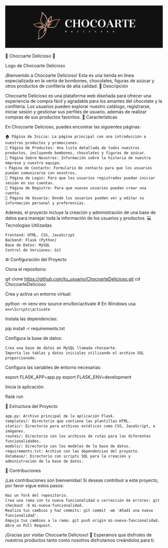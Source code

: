 ![Logo](https://github.com/fernandoderrigo/ProyectoFinal-CaC-BackEnd/blob/main/static/assets/index/logo/logo_oscuro_7_11zon.webp)


🍫 Chocoarte Delicioso 🍫

Logo de Chocoarte Delicioso

¡Bienvenido a Chocoarte Delicioso! Esta es una tienda en línea especializada en la venta de bombones, chocolates, figuras de azúcar y otros productos de confitería de alta calidad.
📜 Descripción

Chocoarte Delicioso es una plataforma web diseñada para ofrecer una experiencia de compra fácil y agradable para los amantes del chocolate y la confitería. Los usuarios pueden explorar nuestro catálogo, registrarse, iniciar sesión y gestionar sus perfiles de usuario, además de realizar compras de sus productos favoritos.
🌟 Características

En Chocoarte Delicioso, puedes encontrar las siguientes páginas:

    🏠 Página de Inicio: La página principal con una introducción a nuestros productos y promociones.
    🍬 Página de Productos: Una lista detallada de todos nuestros productos, incluyendo bombones, chocolates y figuras de azúcar.
    📖 Página Sobre Nosotros: Información sobre la historia de nuestra empresa y nuestro equipo.
    📞 Página de Contacto: Formulario de contacto para que los usuarios puedan comunicarse con nosotros.
    🔐 Página de Login: Para que los usuarios registrados puedan iniciar sesión en sus cuentas.
    📝 Página de Registro: Para que nuevos usuarios puedan crear una cuenta.
    👤 Página de Usuario: Donde los usuarios pueden ver y editar su información personal y preferencias.

Además, el proyecto incluye la creación y administración de una base de datos para manejar toda la información de los usuarios y productos.
💻 Tecnologías Utilizadas

    Frontend: HTML, CSS, JavaScript
    Backend: Flask (Python)
    Base de Datos: MySQL
    Control de Versiones: Git

⚙️ Configuración del Proyecto

Clona el repositorio:

git clone https://github.com/tu_usuario/ChocoarteDelicioso.git
cd ChocoarteDelicioso

Crea y activa un entorno virtual:

python -m venv env
source env/bin/activate  # En Windows usa `env\Scripts\activate`

Instala las dependencias:

pip install -r requirements.txt

Configura la base de datos:

    Crea una base de datos en MySQL llamada chocoarte.
    Importa las tablas y datos iniciales utilizando el archivo SQL proporcionado.

Configura las variables de entorno necesarias:

export FLASK_APP=app.py
export FLASK_ENV=development

Inicia la aplicación:

flask run

📂 Estructura del Proyecto

    app.py: Archivo principal de la aplicación Flask.
    templates/: Directorio que contiene las plantillas HTML.
    static/: Directorio para archivos estáticos como CSS, JavaScript, e imágenes.
    routes/: Directorio con los archivos de rutas para las diferentes funcionalidades.
    models/: Directorio con los modelos de la base de datos.
    requirements.txt: Archivo con las dependencias del proyecto.
    database/: Directorio con scripts SQL para la creación y administración de la base de datos.

🤝 Contribuciones

¡Las contribuciones son bienvenidas! Si deseas contribuir a este proyecto, por favor sigue estos pasos:

    Haz un fork del repositorio.
    Crea una rama con tu nueva funcionalidad o corrección de errores: git checkout -b mi-nueva-funcionalidad.
    Realiza tus cambios y haz commits: git commit -am 'Añadí una nueva funcionalidad'.
    Empuja tus cambios a la rama: git push origin mi-nueva-funcionalidad.
    Abre un Pull Request.

¡Gracias por visitar Chocoarte Delicioso! 🍫 Esperamos que disfrutes de nuestros productos tanto como nosotros disfrutamos creándolos para ti.
